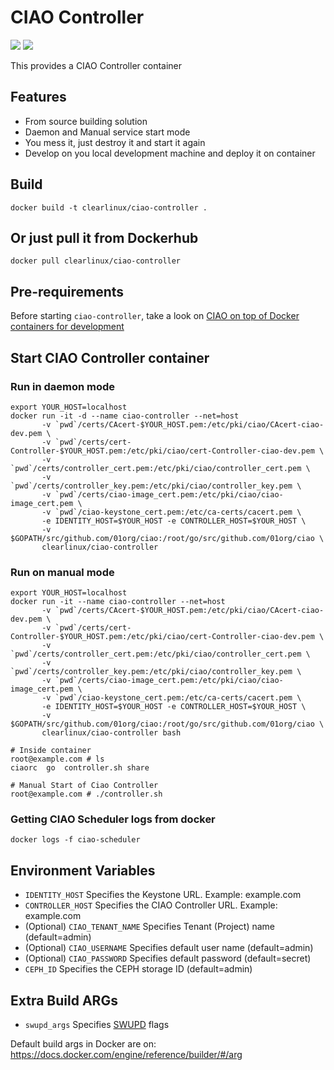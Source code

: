 CIAO Controller
==============
[![](https://images.microbadger.com/badges/image/clearlinux/ciao-controller.svg)](http://microbadger.com/images/clearlinux/ciao-controller "Get your own image badge on microbadger.com")
[![](https://images.microbadger.com/badges/version/clearlinux/ciao-controller.svg)](http://microbadger.com/images/clearlinux/controller "Get your own version badge on microbadger.com")

This provides a CIAO Controller container

Features
--------
- From source building solution
- Daemon and Manual service start mode
- You mess it, just destroy it and start it again
- Develop on you local development machine and deploy it on container

Build
-----
```
docker build -t clearlinux/ciao-controller .
```

Or just pull it from Dockerhub
------------------------------
```
docker pull clearlinux/ciao-controller
```

Pre-requirements
----------------
Before starting ``ciao-controller``, take a look on [CIAO on top of Docker containers for development]()

Start CIAO Controller container
-----------------------------
### Run in daemon mode
```
export YOUR_HOST=localhost
docker run -it -d --name ciao-controller --net=host
       -v `pwd`/certs/CAcert-$YOUR_HOST.pem:/etc/pki/ciao/CAcert-ciao-dev.pem \
       -v `pwd`/certs/cert-Controller-$YOUR_HOST.pem:/etc/pki/ciao/cert-Controller-ciao-dev.pem \
       -v `pwd`/certs/controller_cert.pem:/etc/pki/ciao/controller_cert.pem \
       -v `pwd`/certs/controller_key.pem:/etc/pki/ciao/controller_key.pem \
       -v `pwd`/certs/ciao-image_cert.pem:/etc/pki/ciao/ciao-image_cert.pem \
       -v `pwd`/ciao-keystone_cert.pem:/etc/ca-certs/cacert.pem \
       -e IDENTITY_HOST=$YOUR_HOST -e CONTROLLER_HOST=$YOUR_HOST \
       -v $GOPATH/src/github.com/01org/ciao:/root/go/src/github.com/01org/ciao \
       clearlinux/ciao-controller
```
### Run on manual mode
```
export YOUR_HOST=localhost
docker run -it --name ciao-controller --net=host
       -v `pwd`/certs/CAcert-$YOUR_HOST.pem:/etc/pki/ciao/CAcert-ciao-dev.pem \
       -v `pwd`/certs/cert-Controller-$YOUR_HOST.pem:/etc/pki/ciao/cert-Controller-ciao-dev.pem \
       -v `pwd`/certs/controller_cert.pem:/etc/pki/ciao/controller_cert.pem \
       -v `pwd`/certs/controller_key.pem:/etc/pki/ciao/controller_key.pem \
       -v `pwd`/certs/ciao-image_cert.pem:/etc/pki/ciao/ciao-image_cert.pem \
       -v `pwd`/ciao-keystone_cert.pem:/etc/ca-certs/cacert.pem \
       -e IDENTITY_HOST=$YOUR_HOST -e CONTROLLER_HOST=$YOUR_HOST \
       -v $GOPATH/src/github.com/01org/ciao:/root/go/src/github.com/01org/ciao \
       clearlinux/ciao-controller bash

# Inside container
root@example.com # ls
ciaorc  go  controller.sh share

# Manual Start of Ciao Controller
root@example.com # ./controller.sh
```
### Getting CIAO Scheduler logs from docker
```
docker logs -f ciao-scheduler
```

Environment Variables
---------------------
- ``IDENTITY_HOST`` Specifies the Keystone URL. Example: example.com
- ``CONTROLLER_HOST`` Specifies the CIAO Controller URL. Example: example.com
- (Optional) ``CIAO_TENANT_NAME`` Specifies Tenant (Project) name (default=admin)
- (Optional) ``CIAO_USERNAME`` Specifies default user name (default=admin)
- (Optional) ``CIAO_PASSWORD`` Specifies default password (default=secret)
- ``CEPH_ID`` Specifies the CEPH storage ID (default=admin)

Extra Build ARGs
----------------
- ``swupd_args`` Specifies [SWUPD](https://clearlinux.org/documentation/swupdate_how_to_run_the_updater.html) flags

Default build args in Docker are on: https://docs.docker.com/engine/reference/builder/#/arg
